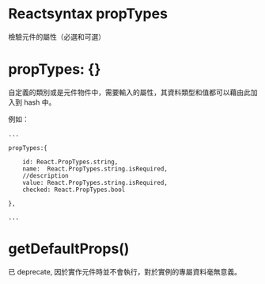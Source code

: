 # Reactsyntax propTypes
檢驗元件的屬性（必選和可選）

# propTypes: {}

自定義的類別或是元件物件中，需要輸入的屬性，其資料類型和值都可以藉由此加入到 hash 中。

例如：

    ...

    propTypes:{

        id: React.PropTypes.string,
        name:  React.PropTypes.string.isRequired, 
        //description
        value: React.PropTypes.string.isRequired, 
        checked: React.PropTypes.bool

    },

    ...

# getDefaultProps()

已 deprecate, 因於實作元件時並不會執行，對於實例的專屬資料毫無意義。

